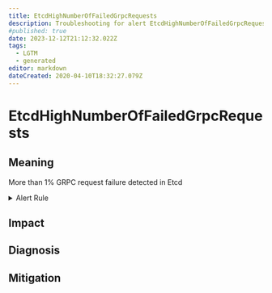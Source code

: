 ```yaml
---
title: EtcdHighNumberOfFailedGrpcRequests
description: Troubleshooting for alert EtcdHighNumberOfFailedGrpcRequests
#published: true
date: 2023-12-12T21:12:32.022Z
tags: 
  - LGTM
  - generated
editor: markdown
dateCreated: 2020-04-10T18:32:27.079Z
---
```


# EtcdHighNumberOfFailedGrpcRequests

## Meaning
[//]: # "Short paragraph that explains what the alert means"
More than 1% GRPC request failure detected in Etcd

<details>
  <summary>Alert Rule</summary>

{{% rule "etcd/etcd-internal.yml" "EtcdHighNumberOfFailedGrpcRequests" %}}

<!-- Rule when generated

```yaml
alert: EtcdHighNumberOfFailedGrpcRequests
expr: sum(rate(grpc_server_handled_total{grpc_code!="OK"}[1m])) BY (grpc_service, grpc_method) / sum(rate(grpc_server_handled_total[1m])) BY (grpc_service, grpc_method) > 0.01
for: 2m
labels:
    severity: warning
annotations:
    summary: Etcd high number of failed GRPC requests (instance {{ $labels.instance }})
    description: |-
        More than 1% GRPC request failure detected in Etcd
          VALUE = {{ $value }}
          LABELS = {{ $labels }}
    runbook: https://github.com/srerun/prometheus-alerts/blob/main/content/runbooks/etcd-internal/EtcdHighNumberOfFailedGrpcRequests.md

```

-->

</details>


## Impact
[//]: # "What could / will happen if the alert is not addressed"



## Diagnosis
[//]: # "Steps to take to identify the cause of the problem"



## Mitigation
[//]: # "The steps necessary to resolve the alert"
